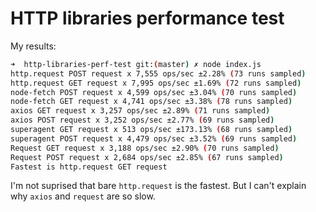 # HTTP libraries performance test

My results:
```bash
➜  http-libraries-perf-test git:(master) ✗ node index.js
http.request POST request x 7,555 ops/sec ±2.28% (73 runs sampled)
http.request GET request x 7,995 ops/sec ±1.69% (72 runs sampled)
node-fetch POST request x 4,599 ops/sec ±3.04% (70 runs sampled)
node-fetch GET request x 4,741 ops/sec ±3.38% (78 runs sampled)
axios GET request x 3,257 ops/sec ±2.89% (71 runs sampled)
axios POST request x 3,252 ops/sec ±2.77% (69 runs sampled)
superagent GET request x 513 ops/sec ±173.13% (68 runs sampled)
superagent POST request x 4,479 ops/sec ±3.52% (69 runs sampled)
Request GET request x 3,188 ops/sec ±2.90% (70 runs sampled)
Request POST request x 2,684 ops/sec ±2.85% (67 runs sampled)
Fastest is http.request GET request
```

I'm not suprised that bare `http.request` is the fastest. But I can't explain why `axios` and `request` are so slow.
